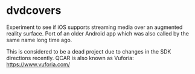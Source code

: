 # dvdcovers
Experiment to see if iOS supports streaming media over an augmented reality surface. Port of an older Android app which was also called by the same name long time ago.

This is considered to be a dead project due to changes in the SDK directions recently. QCAR is also known as Vuforia: https://www.vuforia.com/
